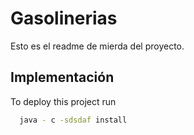 # Gasolinerias

Esto es el readme de mierda del proyecto.

## Implementación

To deploy this project run

```bash
  java - c -sdsdaf install
```
